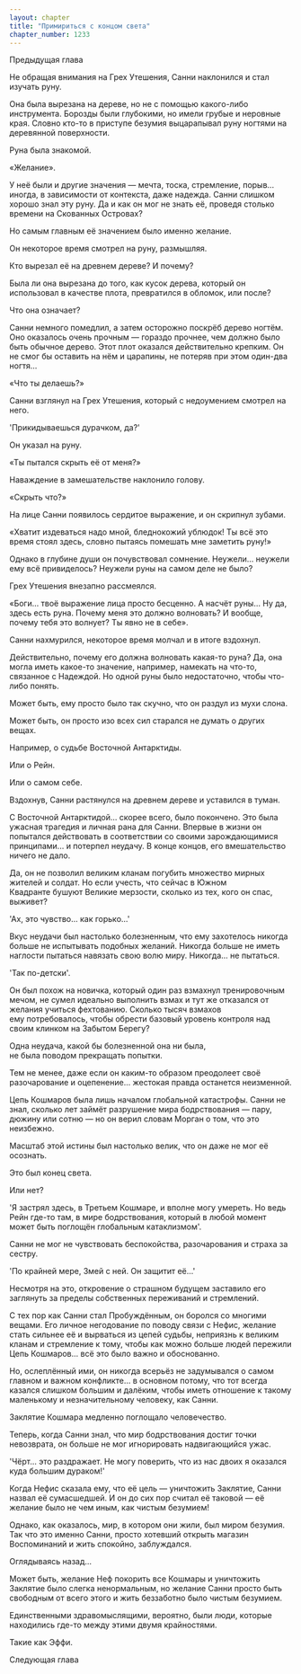 ```yaml
---
layout: chapter
title: "Примириться с концом света"
chapter_number: 1233
---
```


Предыдущая глава



Не обращая внимания на Грех Утешения, Санни наклонился и стал изучать руну.

Она была вырезана на дереве, но не с помощью какого-либо инструмента. Борозды были глубокими, но имели грубые и неровные края. Словно кто-то в приступе безумия выцарапывал руну ногтями на деревянной поверхности.

Руна была знакомой.

«Желание».

У неё были и другие значения — мечта, тоска, стремление, порыв... иногда, в зависимости от контекста, даже надежда. Санни слишком хорошо знал эту руну. Да и как он мог не знать её, проведя столько времени на Скованных Островах?

Но самым главным её значением было именно желание.

Он некоторое время смотрел на руну, размышляя.

Кто вырезал её на древнем дереве? И почему?

Была ли она вырезана до того, как кусок дерева, который он использовал в качестве плота, превратился в обломок, или после?

Что она означает?

Санни немного помедлил, а затем осторожно поскрёб дерево ногтём. Оно оказалось очень прочным — гораздо прочнее, чем должно было быть обычное дерево. Этот плот оказался действительно крепким. Он не смог бы оставить на нём и царапины, не потеряв при этом один-два ногтя...

«Что ты делаешь?»

Санни взглянул на Грех Утешения, который с недоумением смотрел на него.

'Прикидываешься дурачком, да?'

Он указал на руну.

«Ты пытался скрыть её от меня?»

Наваждение в замешательстве наклонило голову.

«Скрыть что?»

На лице Санни появилось сердитое выражение, и он скрипнул зубами.

«Хватит издеваться надо мной, бледнокожий ублюдок! Ты всё это время стоял здесь, словно пытаясь помешать мне заметить руну!»

Однако в глубине души он почувствовал сомнение. Неужели... неужели ему всё привиделось? Неужели руны на самом деле не было?

Грех Утешения внезапно рассмеялся.

«Боги... твоё выражение лица просто бесценно. А насчёт руны... Ну да, здесь есть руна. Почему меня это должно волновать? И вообще, почему тебя это волнует? Ты явно не в себе».

Санни нахмурился, некоторое время молчал и в итоге вздохнул.

Действительно, почему его должна волновать какая-то руна? Да, она могла иметь какое-то значение, например, намекать на что-то, связанное с Надеждой. Но одной руны было недостаточно, чтобы что-либо понять.

Может быть, ему просто было так скучно, что он раздул из мухи слона.

Может быть, он просто изо всех сил старался не думать о других вещах.

Например, о судьбе Восточной Антарктиды.

Или о Рейн.

Или о самом себе.

Вздохнув, Санни растянулся на древнем дереве и уставился в туман.

С Восточной Антарктидой... скорее всего, было покончено. Это была ужасная трагедия и личная рана для Санни. Впервые в жизни он попытался действовать в соответствии со своими зарождающимися принципами... и потерпел неудачу. В конце концов, его вмешательство ничего не дало.

Да, он не позволил великим кланам погубить множество мирных жителей и солдат. Но если учесть, что сейчас в Южном Квадранте бушуют Великие мерзости, сколько из тех, кого он спас, выживет?

'Ах, это чувство... как горько...'

Вкус неудачи был настолько болезненным, что ему захотелось никогда больше не испытывать подобных желаний. Никогда больше не иметь наглости пытаться навязать свою волю миру. Никогда... не пытаться.

'Так по-детски'.

Он был похож на новичка, который один раз взмахнул тренировочным мечом, не сумел идеально выполнить взмах и тут же отказался от желания учиться фехтованию. Сколько тысяч взмахов ему потребовалось, чтобы обрести базовый уровень контроля над своим клинком на Забытом Берегу?

Одна неудача, какой бы болезненной она ни была, не была поводом прекращать попытки.

Тем не менее, даже если он каким-то образом преодолеет своё разочарование и оцепенение... жестокая правда останется неизменной.

Цепь Кошмаров была лишь началом глобальной катастрофы. Санни не знал, сколько лет займёт разрушение мира бодрствования — пару, дюжину или сотню — но он верил словам Морган о том, что это неизбежно.

Масштаб этой истины был настолько велик, что он даже не мог её осознать.

Это был конец света.

Или нет?

'Я застрял здесь, в Третьем Кошмаре, и вполне могу умереть. Но ведь Рейн где-то там, в мире бодрствования, который в любой момент может быть поглощён глобальным катаклизмом'.

Санни не мог не чувствовать беспокойства, разочарования и страха за сестру.

'По крайней мере, Змей с ней. Он защитит её...'

Несмотря на это, откровение о страшном будущем заставило его заглянуть за пределы собственных переживаний и стремлений.

С тех пор как Санни стал Пробуждённым, он боролся со многими вещами. Его личное негодование по поводу связи с Нефис, желание стать сильнее её и вырваться из цепей судьбы, неприязнь к великим кланам и стремление к тому, чтобы как можно больше людей пережили Цепь Кошмаров... всё это было важно и обоснованно.

Но, ослеплённый ими, он никогда всерьёз не задумывался о самом главном и важном конфликте... в основном потому, что тот всегда казался слишком большим и далёким, чтобы иметь отношение к такому маленькому и незначительному человеку, как Санни.

Заклятие Кошмара медленно поглощало человечество.

Теперь, когда Санни знал, что мир бодрствования достиг точки невозврата, он больше не мог игнорировать надвигающийся ужас.

'Чёрт... это раздражает. Не могу поверить, что из нас двоих я оказался куда большим дураком!'

Когда Нефис сказала ему, что её цель — уничтожить Заклятие, Санни назвал её сумасшедшей. И он до сих пор считал её таковой — её желание было не чем иным, как чистым безумием!

Однако, как оказалось, мир, в котором они жили, был миром безумия. Так что это именно Санни, просто хотевший открыть магазин Воспоминаний и жить спокойно, заблуждался.

Оглядываясь назад...

Может быть, желание Неф покорить все Кошмары и уничтожить Заклятие было слегка ненормальным, но желание Санни просто быть свободным от всего этого и жить беззаботно было чистым безумием.

Единственными здравомыслящими, вероятно, были люди, которые находились где-то между этими двумя крайностями.

Такие как Эффи.



Следующая глава